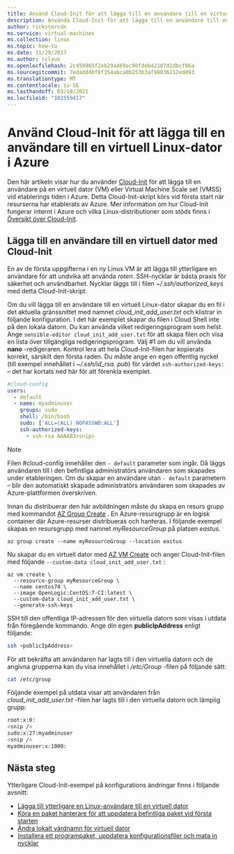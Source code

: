 ```yaml
---
title: Använd Cloud-Init för att lägga till en användare till en virtuell Linux-dator på Azure
description: Använda Cloud-Init för att lägga till en användare till en virtuell Linux-dator under skapandet med Azure CLI
author: rickstercdn
ms.service: virtual-machines
ms.collection: linux
ms.topic: how-to
ms.date: 11/29/2017
ms.author: rclaus
ms.openlocfilehash: 2c459965f2eb29a469ac90fdeb42107d1dbcf86a
ms.sourcegitcommit: 7edadd4bf8f354abca0b253b3af98836212edd93
ms.translationtype: MT
ms.contentlocale: sv-SE
ms.lasthandoff: 03/10/2021
ms.locfileid: "102559417"
---
```

# <a name="use-cloud-init-to-add-a-user-to-a-linux-vm-in-azure"></a>Använd Cloud-Init för att lägga till en användare till en virtuell Linux-dator i Azure
Den här artikeln visar hur du använder [Cloud-Init](https://cloudinit.readthedocs.io) för att lägga till en användare på en virtuell dator (VM) eller Virtual Machine Scale set (VMSS) vid etablerings tiden i Azure. Detta Cloud-Init-skript körs vid första start när resurserna har etablerats av Azure. Mer information om hur Cloud-Init fungerar internt i Azure och vilka Linux-distributioner som stöds finns i [Översikt över Cloud-Init](using-cloud-init.md).

## <a name="add-a-user-to-a-vm-with-cloud-init"></a>Lägga till en användare till en virtuell dator med Cloud-Init
En av de första uppgifterna i en ny Linux VM är att lägga till ytterligare en användare för att undvika att använda *roten*. SSH-nycklar är bästa praxis för säkerhet och användbarhet. Nycklar läggs till i filen *~/.ssh/authorized_keys* med detta Cloud-Init-skript.

Om du vill lägga till en användare till en virtuell Linux-dator skapar du en fil i det aktuella gränssnittet med namnet *cloud_init_add_user.txt* och klistrar in följande konfiguration. I det här exemplet skapar du filen i Cloud Shell inte på den lokala datorn. Du kan använda vilket redigeringsprogram som helst. Ange `sensible-editor cloud_init_add_user.txt` för att skapa filen och visa en lista över tillgängliga redigeringsprogram. Välj #1 om du vill använda **nano** -redigeraren. Kontrol lera att hela Cloud-Init-filen har kopierats korrekt, särskilt den första raden.  Du måste ange en egen offentlig nyckel (till exempel innehållet i *~/.ssh/id_rsa. pub*) för värdet `ssh-authorized-keys:` – det har kortats ned här för att förenkla exemplet.

```yaml
#cloud-config
users:
  - default
  - name: myadminuser
    groups: sudo
    shell: /bin/bash
    sudo: ['ALL=(ALL) NOPASSWD:ALL']
    ssh-authorized-keys:
      - ssh-rsa AAAAB3<snip>
```
> [!NOTE] 
> Filen #cloud-config innehåller den `- default` parameter som ingår. Då läggs användaren till i den befintliga administratörs användaren som skapades under etableringen. Om du skapar en användare utan `- default` parametern – blir den automatiskt skapade administratörs användaren som skapades av Azure-plattformen överskriven. 

Innan du distribuerar den här avbildningen måste du skapa en resurs grupp med kommandot [AZ Group Create](/cli/azure/group) . En Azure-resursgrupp är en logisk container där Azure-resurser distribueras och hanteras. I följande exempel skapas en resursgrupp med namnet *myResourceGroup* på platsen *eastus*.

```azurecli-interactive 
az group create --name myResourceGroup --location eastus
```

Nu skapar du en virtuell dator med [AZ VM Create](/cli/azure/vm) och anger Cloud-Init-filen med följande `--custom-data cloud_init_add_user.txt` :

```azurecli-interactive 
az vm create \
  --resource-group myResourceGroup \
  --name centos74 \
  --image OpenLogic:CentOS:7-CI:latest \
  --custom-data cloud_init_add_user.txt \
  --generate-ssh-keys 
```

SSH till den offentliga IP-adressen för den virtuella datorn som visas i utdata från föregående kommando. Ange din egen **publicIpAddress** enligt följande:

```bash
ssh <publicIpAddress>
```

För att bekräfta att användaren har lagts till i den virtuella datorn och de angivna grupperna kan du visa innehållet i */etc/Group* -filen på följande sätt:

```bash
cat /etc/group
```

Följande exempel på utdata visar att användaren från *cloud_init_add_user.txt* -filen har lagts till i den virtuella datorn och lämplig grupp:

```bash
root:x:0:
<snip />
sudo:x:27:myadminuser
<snip />
myadminuser:x:1000:
```

## <a name="next-steps"></a>Nästa steg
Ytterligare Cloud-Init-exempel på konfigurations ändringar finns i följande avsnitt:
 
- [Lägga till ytterligare en Linux-användare till en virtuell dator](cloudinit-add-user.md)
- [Köra en paket hanterare för att uppdatera befintliga paket vid första starten](cloudinit-update-vm.md)
- [Ändra lokalt värdnamn för virtuell dator](cloudinit-update-vm-hostname.md) 
- [Installera ett programpaket, uppdatera konfigurationsfiler och mata in nycklar](tutorial-automate-vm-deployment.md)
